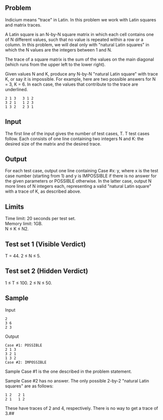## Problem
Indicium means "trace" in Latin. In this problem we work with Latin squares and matrix traces.

A Latin square is an N-by-N square matrix in which each cell contains one of N different values, such that no value is repeated within a row or a column. In this problem, we will deal only with "natural Latin squares" in which the N values are the integers between 1 and N.

The trace of a square matrix is the sum of the values on the main diagonal (which runs from the upper left to the lower right).

Given values N and K, produce any N-by-N "natural Latin square" with trace K, or say it is impossible. For example, here are two possible answers for N = 3, K = 6. In each case, the values that contribute to the trace are underlined.
```
2 1 3   3 1 2
3 2 1   1 2 3
1 3 2   2 3 1
```
## Input
The first line of the input gives the number of test cases, T. T test cases follow. Each consists of one line containing two integers N and K: the desired size of the matrix and the desired trace.

## Output
For each test case, output one line containing Case #x: y, where x is the test case number (starting from 1) and y is IMPOSSIBLE if there is no answer for the given parameters or POSSIBLE otherwise. In the latter case, output N more lines of N integers each, representing a valid "natural Latin square" with a trace of K, as described above.

## Limits
Time limit: 20 seconds per test set.  
Memory limit: 1GB.  
N ≤ K ≤ N2.  
## Test set 1 (Visible Verdict) 
T = 44.
2 ≤ N ≤ 5.
## Test set 2 (Hidden Verdict)
1 ≤ T ≤ 100.
2 ≤ N ≤ 50.

## Sample

Input
 	
``` 
2
3 6
2 3
```

Output
```
Case #1: POSSIBLE
2 1 3
3 2 1
1 3 2
Case #2: IMPOSSIBLE
```
  
Sample Case #1 is the one described in the problem statement.

Sample Case #2 has no answer. The only possible 2-by-2 "natural Latin squares" are as follows:
```
1 2   2 1
2 1   1 2
```
These have traces of 2 and 4, respectively. There is no way to get a trace of 3.##